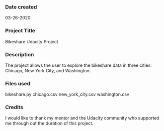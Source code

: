 ### Date created
03-26-2020

### Project Title
Bikeshare Udacity Project

### Description
The project allows the user to explore the bikeshare data in three cities: Chicago, New York City, and Washington.

### Files used
bikeshare.py
chicago.csv
new_york_city.csv
washington.csv

### Credits
I would like to thank my mentor and the Udacity community who supported me through out the duration of this project.

